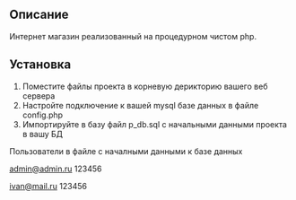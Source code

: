 Описание
----------
Интернет магазин реализованный на процедурном чистом php.

Установка
-------
1) Поместите файлы проекта в корневую дерикторию вашего веб сервера
2) Настройте подключение к вашей mysql базе данных в файле config.php
3) Импортируйте в базу файл p_db.sql с начальными данными проекта в вашу БД

Пользователи в файле с началными данными к базе данных
<!-- Администратор -->
admin@admin.ru
123456
<!-- Оператор -->
ivan@mail.ru
123456
